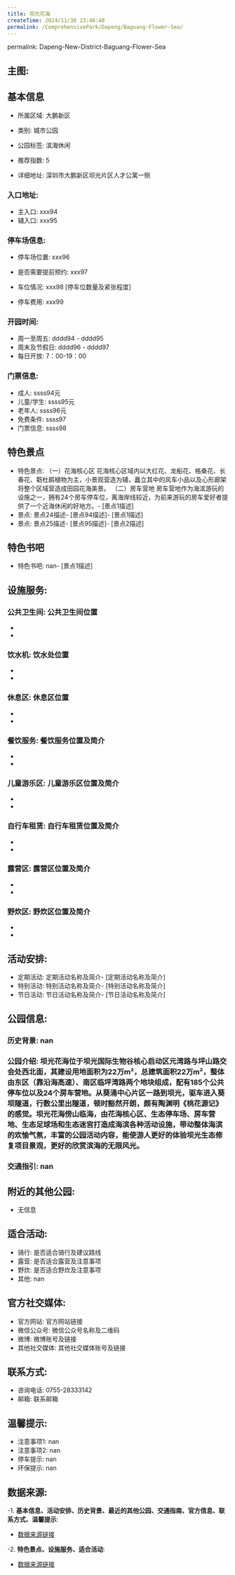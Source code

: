 ```yaml
---
title: 坝光花海
createTime: 2024/11/30 23:48:40
permalink: /ComprehensivePark/Dapeng/Baguang-Flower-Sea/
---
```

permalink: Dapeng-New-District-Baguang-Flower-Sea
<!-- ## 游玩路径: -->

## 主图:
<ImageCard
image="https://cgj.sz.gov.cn/img/4/4005/4005838/10774943.jpg"
title= "坝光花海"
description= "坝光花海位于坝光国际生物谷核心启动区元湾路与坪山路交会处西北面，其建设用地面积为22万m²，总建筑面积22万m²，整体由东区（靠沿海高速）、南区临坪湾路两个地块"
date="2024/11/30"
href="/"
author="深圳公园"
/>

## 基本信息

- 所属区域: 大鹏新区

- 类别: 城市公园

- 公园标签: 滨海休闲

- 推荐指数: 5

- 详细地址: 深圳市大鹏新区坝光片区人才公寓一侧

### 入口地址:
- 主入口: xxx94
- 辅入口: xxx95
### 停车场信息:
- 停车场位置: xxx96

- 是否需要提前预约: xxx97

- 车位情况: xxx98 [停车位数量及紧张程度]

- 停车费用: xxx99

### 开园时间:
- 周一至周五: dddd94 - dddd95
- 周末及节假日: dddd96 - dddd97
- 每日开放: 7：00-19：00

### 门票信息:
- 成人: ssss94元
- 儿童/学生: ssss95元
- 老年人: ssss96元
- 免费条件: ssss97
- 门票信息: ssss98
## 特色景点
- 特色景点: （一）花海核心区
花海核心区域内以大红花、龙船花、格桑花、长春花、簕杜鹃植物为主，小景观营造为辅，矗立其中的风车小品以及心形廊架将整个区域营造成田园花海美景。
（二）房车营地
房车营地作为海滨游玩的设施之一，拥有24个房车停车位，离海岸线较近，为前来游玩的房车爱好者提供了一个近海休闲的好地方。- [景点1描述]
- 景点: 景点24描述- [景点94描述]- [景点1描述]
- 景点: 景点25描述- [景点95描述]- [景点2描述]
## 特色书吧
- 特色书吧: nan- [景点1描述]
## 设施服务:
### 公共卫生间: 公共卫生间位置
- 
- 
### 饮水机: 饮水处位置
- 
- 
### 休息区: 休息区位置
- 
- 
### 餐饮服务: 餐饮服务位置及简介
- 
- 
### 儿童游乐区: 儿童游乐区位置及简介
- 
- 
### 自行车租赁: 自行车租赁位置及简介
- 
- 
### 露营区: 露营区位置及简介
- 
- 
### 野炊区: 野炊区位置及简介

- 
- 
## 活动安排:
- 定期活动: 定期活动名称及简介- [定期活动名称及简介]
- 特别活动: 特别活动名称及简介- [特别活动名称及简介]
- 节日活动: 节日活动名称及简介- [节日活动名称及简介]
## 公园信息:
### 历史背景: nan
### 公园介绍: 坝光花海位于坝光国际生物谷核心启动区元湾路与坪山路交会处西北面，其建设用地面积为22万m²，总建筑面积22万m²，整体由东区（靠沿海高速）、南区临坪湾路两个地块组成，配有185个公共停车位以及24个房车营地。从葵涌中心片区一路到坝光，驱车进入葵坝隧道，行数公里出隧道，顿时豁然开朗，颇有陶渊明《桃花源记》的感觉。坝光花海傍山临海，由花海核心区、生态停车场、房车营地、生态足球场和生态迷宫打造成海滨各种活动设施，带动整体海滨的欢愉气氛，丰富的公园活动内容，能使游人更好的体验坝光生态修复项目景观，更好的欣赏滨海的无限风光。
### 交通指引: nan

## 附近的其他公园:
- 无信息

## 适合活动:
- 骑行: 是否适合骑行及建议路线
- 露营: 是否适合露营及注意事项
- 野炊: 是否适合野炊及注意事项
- 其他: nan

## 官方社交媒体:
- 官方网站: 官方网站链接
- 微信公众号: 微信公众号名称及二维码
- 微博: 微博账号及链接
- 其他社交媒体: 其他社交媒体账号及链接

## 联系方式:
- 咨询电话: 0755-28333142
- 邮箱: 联系邮箱

## 温馨提示:
- 注意事项1: nan
- 注意事项2: nan
- 停车提示: nan
- 环保提示: nan

## 数据来源:
-1. **基本信息、活动安排、历史背景、最近的其他公园、交通指南、官方信息、联系方式、温馨提示**:
- [数据来源链接](https://cgj.sz.gov.cn/xsmh/gysz/csgy/content/post_10774943.html)

-2. **特色景点、设施服务、适合活动**:
- [数据来源链接](https://cgj.sz.gov.cn/xsmh/gysz/csgy/content/post_10774943.html)

